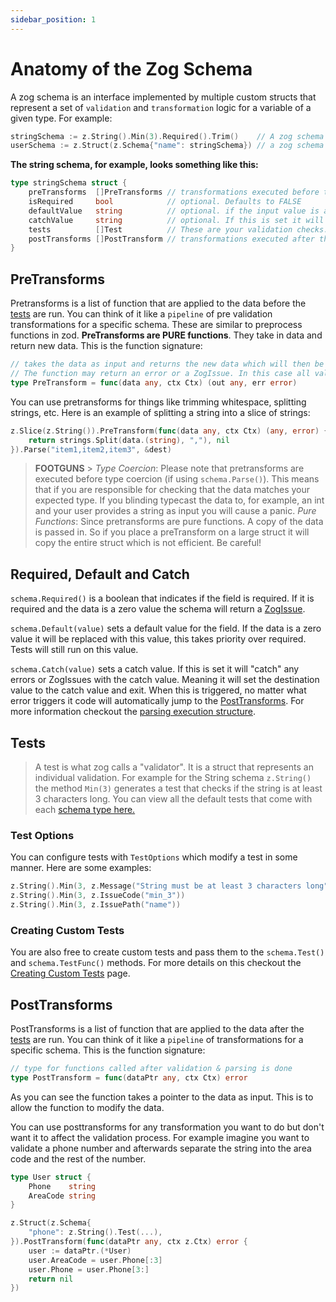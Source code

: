 ```yaml
---
sidebar_position: 1
---
```


# Anatomy of the Zog Schema

A zog schema is an interface implemented by multiple custom structs that represent a set of `validation` and `transformation` logic for a variable of a given type. For example:

```go
stringSchema := z.String().Min(3).Required().Trim()    // A zog schema that represents a required string of minimum 3 characters and will be trimmed for white space
userSchema := z.Struct(z.Schema{"name": stringSchema}) // a zog schema that represents a user struct. Also yes I know that z.Schema might be confusing but think of it as the schema for the struct not a ZogSchema
```

**The string schema, for example, looks something like this:**

```go
type stringSchema struct {
	preTransforms  []PreTransforms // transformations executed before the validation. For example trimming the string
	isRequired     bool            // optional. Defaults to FALSE
	defaultValue   string          // optional. if the input value is a "zero value" it will be replaced with this. Tests will still run on this value.
	catchValue     string          // optional. If this is set it will "catch" any errors, set the destination value to this value and exit
	tests          []Test          // These are your validation checks. Such as .Min(), .Contains(), etc
	postTransforms []PostTransform // transformations executed after the validation.
}
```

## PreTransforms

Pretransforms is a list of function that are applied to the data before the [tests](#tests) are run. You can think of it like a `pipeline` of pre validation transformations for a specific schema. These are similar to preprocess functions in zod. **PreTransforms are PURE functions**. They take in data and return new data. This is the function signature:

```go
// takes the data as input and returns the new data which will then be passed onto the next functions.
// The function may return an error or a ZogIssue. In this case all validation will be skipped and the error will be wrapped into a ZogIssue and entire execution will return.
type PreTransform = func(data any, ctx Ctx) (out any, err error)
```

You can use pretransforms for things like trimming whitespace, splitting strings, etc. Here is an example of splitting a string into a slice of strings:

```go
z.Slice(z.String()).PreTransform(func(data any, ctx Ctx) (any, error) {
	return strings.Split(data.(string), ","), nil
}).Parse("item1,item2,item3", &dest)
```

> **FOOTGUNS** > _Type Coercion_: Please note that pretransforms are executed before type coercion (if using `schema.Parse()`). This means that if you are responsible for checking that the data matches your expected type. If you blinding typecast the data to, for example, an int and your user provides a string as input you will cause a panic.
> _Pure Functions_: Since pretransforms are pure functions. A copy of the data is passed in. So if you place a preTransform on a large struct it will copy the entire struct which is not efficient. Be careful!

## Required, Default and Catch

`schema.Required()` is a boolean that indicates if the field is required. If it is required and the data is a zero value the schema will return a [ZogIssue](/errors).

`schema.Default(value)` sets a default value for the field. If the data is a zero value it will be replaced with this value, this takes priority over required. Tests will still run on this value.

`schema.Catch(value)` sets a catch value. If this is set it will "catch" any errors or ZogIssues with the catch value. Meaning it will set the destination value to the catch value and exit. When this is triggered, no matter what error triggers it code will automatically jump to the [PostTransforms](#posttransforms). For more information checkout the [parsing execution structure](/core-concepts/parsing#parsing-execution-structure).

## Tests

> A test is what zog calls a "validator". It is a struct that represents an individual validation. For example for the String schema `z.String()` the method `Min(3)` generates a test that checks if the string is at least 3 characters long. You can view all the default tests that come with each [schema type here.](/reference)

### Test Options

You can configure tests with `TestOptions` which modify a test in some manner. Here are some examples:

```go
z.String().Min(3, z.Message("String must be at least 3 characters long")) // This sets the message that Zogissues will have if the validation fails
z.String().Min(3, z.IssueCode("min_3"))                                   // This sets the issue code that Zogissues will have if the validation fails
z.String().Min(3, z.IssuePath("name"))                                    // This sets the issue path that Zogissues will have if the validation fails
```

### Creating Custom Tests

You are also free to create custom tests and pass them to the `schema.Test()` and `schema.TestFunc()` methods. For more details on this checkout the [Creating Custom Tests](/custom-tests) page.

## PostTransforms

PostTransforms is a list of function that are applied to the data after the [tests](#tests) are run. You can think of it like a `pipeline` of transformations for a specific schema. This is the function signature:

```go
// type for functions called after validation & parsing is done
type PostTransform = func(dataPtr any, ctx Ctx) error
```

As you can see the function takes a pointer to the data as input. This is to allow the function to modify the data.

You can use posttransforms for any transformation you want to do but don't want it to affect the validation process. For example imagine you want to validate a phone number and afterwards separate the string into the area code and the rest of the number.

```go
type User struct {
	Phone    string
	AreaCode string
}

z.Struct(z.Schema{
	"phone": z.String().Test(...),
}).PostTransform(func(dataPtr any, ctx z.Ctx) error {
	user := dataPtr.(*User)
	user.AreaCode = user.Phone[:3]
	user.Phone = user.Phone[3:]
	return nil
})
```
